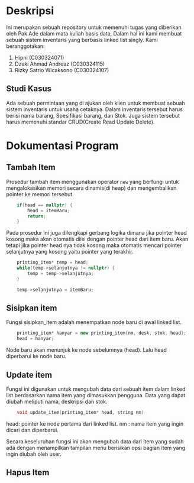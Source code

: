 # Deskripsi
Ini merupakan sebuah repository untuk memenuhi tugas yang diberikan oleh Pak Ade dalam mata kuliah basis data, Dalam hal ini kami membuat sebuah sistem inventaris yang berbasis linked list singly. Kami beranggotakan:
1. Hipni (C030324071)
2. Dzaki Ahmad Andreaz (C030324115)
3. Rizky Satrio Wicaksono (C030324107)

## Studi Kasus
Ada sebuah permintaan yang di ajukan oleh klien untuk membuat sebuah sistem inventaris untuk usaha cetaknya. Dalam inventaris tersebut harus berisi nama barang, Spesifikasi barang, dan Stok. Juga sistem tersebut harus memenuhi standar CRUD(Create Read Update Delete).

# Dokumentasi Program

## Tambah Item
Prosedur tambah item menggunakan operator `new` yang berfungi untuk mengalokasikan memori secara dinamis(di heap) dan mengembalikan pointer ke memori tersebut.
```cpp
    if(head == nullptr) {
        head = itemBaru;
        return;
    } 
```
Pada prosedur ini juga dilengkapi gerbang logika dimana jika pointer head kosong maka akan otomatis diisi dengan pointer head dari item baru. Akan tetapi jika pointer head nya tidak kosong maka otomatis mencari pointer selanjutnya yang kosong yaitu pointer yang terakhir.
```cpp
    printing_item* temp = head;
    while(temp->selanjutnya != nullptr) {
        temp = temp->selanjutnya;
    }

    temp->selanjutnya = itemBaru;
```

## Sisipkan item
Fungsi sisipkan_item adalah menempatkan node baru di awal linked list.
```cpp
    printing_item* hanyar = new printing_item{nm, desk, stok, head};
    head = hanyar;
```
Node baru akan menunjuk ke node sebelumnya (head). Lalu head diperbarui ke node baru.

## Update item
Fungsi ini digunakan untuk mengubah data dari sebuah item dalam linked list berdasarkan nama item yang dimasukkan pengguna. Data yang dapat diubah meliputi nama, deskripsi dan stok.
```cpp
    void update_item(printing_item* head, string nm)
```
head: pointer ke node pertama dari linked list.
nm  : nama item yang ingin dicari dan diperbarui.

Secara keseluruhan fungsi ini akan mengubah data dari item yang sudah ada dengan menampilkan tampilan menu berisikan opsi bagian item yang ingin diubah oleh user.

## Hapus Item
